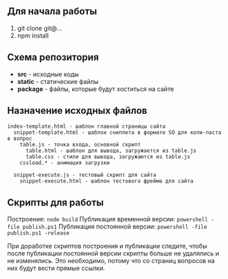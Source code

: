 Для начала работы
--

1. git clone git@...
2. npm install

Схема репозитория
--

- **src** - исходные коды
- **static** - статические файлы
- **package** - файлы, которые будут хоститься на сайте

Назначение исходных файлов
--

    index-template.html - шаблон главной страницы сайта
      snippet-template.html - шаблон сниппета в формате SO для копи-паста в вопрос
        table.js - точка входа, основной скрипт
          table.html - шаблон для вывода, загружается из table.js
          table.css - стили для вывода, загружаются из table.js
        cssload.* - анимация загрузки

      snippet-execute.js - тестовый скрипт для сайта
        snippet-execute.html - шаблон тестового фрейма для сайта
        
Скрипты для работы
--

Построение: `node build`
Публикация временной версии: `powershell -file publish.ps1`
Публикация постоянной версии: `powershell -file publish.ps1 -release`

При доработке скриптов построения и публикации следите, чтобы после публикации постоянной версии скрипты больше не удалялись 
и не изменялись. Это необходимо, потому что со страниц вопросов на них будут вести прямые ссылки.
